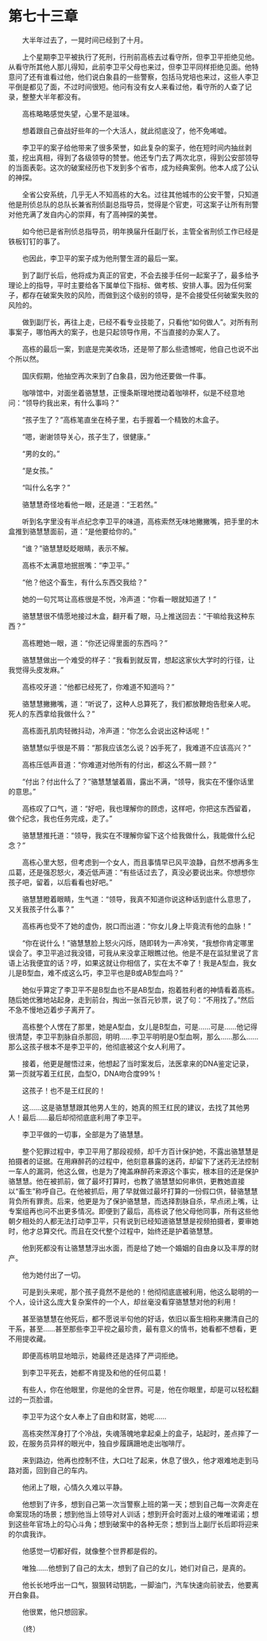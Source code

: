 #	第七十三章

　　大半年过去了，一晃时间已经到了十月。

　　上个星期李卫平被执行了死刑，行刑前高栋去过看守所，但李卫平拒绝见他。从看守所其他人那儿得知，此前李卫平父母也来过，但李卫平同样拒绝见面。他特意问了还有谁看过他，他们说白象县的一些警察，包括马党培也来过，这些人李卫平倒是都见了面，不过时间很短。他问有没有女人来看过他，看守所的人查了记录，整整大半年都没有。

　　高栋略略感觉失望，心里不是滋味。

　　想着跟自己奋战好些年的一个大活人，就此彻底没了，他不免唏嘘。

　　李卫平的案子给他带来了很多荣誉，如此复杂的案子，他在短时间内抽丝剥茧，挖出真相，得到了各级领导的赞誉。他还专门去了两次北京，得到公安部领导的当面表彰。这次的破案经历也下发到多个省市，成为经典案例。他本人成了公认的神探。

　　全省公安系统，几乎无人不知高栋的大名。过往其他城市的公安干警，只知道他是刑侦总队的总队长兼省刑侦副总指导员，觉得是个官吏，可这案子让所有刑警对他充满了发自内心的崇拜，有了高神探的美誉。

　　如今他已是省刑侦总指导员，明年换届升任副厅长，主管全省刑侦工作已经是铁板钉钉的事了。

　　也因此，李卫平的案子成为他刑警生涯的最后一案。

　　到了副厅长后，他将成为真正的官吏，不会去接手任何一起案子了，最多给予理论上的指导，平时主要给各下属单位下指标、做考核、安排人事。因为任何案子，都存在破案失败的风险，而做到这个级别的领导，是不会接受任何破案失败的风险的。

　　做到副厅长，再往上走，已经不看专业技能了，只看他“如何做人”。对所有刑事案子，哪怕再大的案子，也是只起领导作用，不当直接的办案人了。

　　高栋的最后一案，到底是完美收场，还是带了那么些遗憾呢，他自己也说不出个所以然。

　　国庆假期，他抽空再次来到了白象县，因为他还要做一件事。

　　咖啡馆中，对面坐着骆慧慧，正慢条斯理地搅动着咖啡杯，似是不经意地问：“领导约我出来，有什么事吗？”

　　“孩子生了？”高栋笔直坐在椅子里，右手握着一个精致的木盒子。

　　“嗯，谢谢领导关心，孩子生了，很健康。”

　　“男的女的。”

　　“是女孩。”

　　“叫什么名字？”

　　骆慧慧奇怪地看他一眼，还是道：“王若然。”

　　听到名字里没有半点纪念李卫平的味道，高栋索然无味地撇撇嘴，把手里的木盒推到骆慧慧面前，道：“是他要给你的。”

　　“谁？”骆慧慧眨眨眼睛，表示不解。

　　高栋不太满意地抿抿嘴：“李卫平。”

　　“他？他这个畜生，有什么东西交我给？”

　　她的一句咒骂让高栋很是不悦，冷声道：“你看一眼就知道了！”

　　骆慧慧很不情愿地接过木盒，翻开看了眼，马上推送回去：“干嘛给我这种东西？”

　　高栋瞪她一眼，道：“你还记得里面的东西吗？”

　　骆慧慧做出一个难受的样子：“我看到就反胃，想起这家伙大学时的行径，让我觉得头皮发麻。”

　　高栋咬牙道：“他都已经死了，你难道不知道吗？”

　　骆慧慧撇撇嘴，道：“听说了，这种人总算死了，我们都放鞭炮告慰亲人呢。死人的东西拿给我做什么？”

　　高栋面孔肌肉轻微抖动，冷声道：“你怎么会说出这种话呢！”

　　骆慧慧似乎很是不屑：“那我应该怎么说？凶手死了，我难道不应该高兴？”

　　高栋压低声音道：“你难道对他所有的付出，都这么不屑一顾？”

　　“付出？付出什么了？”骆慧慧皱着眉，露出不满，“领导，我实在不懂你话里的意思。”

　　高栋叹了口气，道：“好吧，我也理解你的顾虑，这样吧，你把这东西留着，做个纪念，我也任务完成，走了。”

　　骆慧慧推托道：“领导，我实在不理解你留下这个给我做什么，我能做什么纪念？”

　　高栋心里大怒，但考虑到一个女人，而且事情早已风平浪静，自然不想再多生瓜葛，还是强忍怒火，凑近低声道：“有些话过去了，真没必要说出来。你想想你孩子吧，留着，以后看看也好吧。”

　　骆慧慧瞪着眼睛，生气道：“领导，我真不知道你说这种话到底什么意思了，又关我孩子什么事？”

　　高栋再也受不了她的虚伪，脱口而出道：“你女儿身上毕竟流有他的血脉！”

　　“你在说什么！”骆慧慧脸上怒火闪烁，随即转为一声冷笑，“我想你肯定哪里误会了。李卫平追过我没错，可我从来没拿正眼瞧过他。他是不是在监狱里说了言语上沾我便宜的话？哼，如果这就让你相信了，实在太不幸了！我是A型血，我女儿是B型血，难不成这么巧，李卫平也是B或AB型血吗？”

　　她似乎算定了李卫平不是B型血也不是AB型血，抱着胜利者的神情看着高栋。随后她优雅地站起身，走到前台，掏出一张百元钞票，说了句：“不用找了。”然后不急不慢地迈着步子离开了。

　　高栋整个人愣在了那里，她是A型血，女儿是B型血，可是……可是……他记得很清楚，李卫平割脉自杀那回，明明……李卫平明明是O型血啊，那么……那么……那么这孩子根本不是李卫平的，他彻底被这个女人利用了。

　　接着，他更是醒悟过来，他想起了当时案发后，法医拿来的DNA鉴定记录，第一页就写着王红民，血型O，DNA吻合度99%！

　　这孩子！也不是王红民的！

　　这……这是骆慧慧跟其他男人生的，她真的照王红民的建议，去找了其他男人！最后……最后却彻彻底底利用了李卫平。

　　李卫平做的一切事，全部是为了骆慧慧。



　　整个犯罪过程中，李卫平用了那段视频，却千方百计保护她，不露出骆慧慧是拍摄者的证据。在用麻醉药的过程中，他刻意暴露的迷药，却留下了迷药无法控制一车人的漏洞，他这么做，也是为了掩盖麻醉药来源这个事实，根本目的还是保护骆慧慧。他在被抓前，做了最坏打算时，也教了骆慧慧如何串供，更教她直接以“畜生”称呼自己。在他被抓后，用了早就做过最坏打算的一份假口供，替骆慧慧背负所有罪责。后来，他更是为了保护骆慧慧，而选择割脉自杀，早点闭上嘴，让专案组再也问不出更多情况。即便到了最后，高栋说了他父母他同事，所有这些他朝夕相处的人都无法打动李卫平，只有说到已经知道骆慧慧是视频拍摄者，要审她时，他才总算交代。而且在交代整个过程中，始终还是护着骆慧慧。

　　他到死都没有让骆慧慧浮出水面，而是给了她一个婚姻的自由身以及丰厚的财产。

　　他为她付出了一切。

　　可是到头来呢，那个孩子竟然不是他的！他彻彻底底被利用，他这么聪明的一个人，设计这么庞大复杂案件的一个人，却丝毫没看穿骆慧慧对他的利用！

　　甚至骆慧慧在他死后，都不愿说半句他的好话，依旧以畜生相称来撇清自己的干系，甚至……甚至那些李卫平视之最珍贵，最有意义的情书，她看都不想看，更不用提收藏。

　　即便高栋明显地暗示，她最终还是选择了严词拒绝。

　　到李卫平死去，她都不肯提及和他的任何瓜葛！

　　有些人，你在他眼里，你是他的全世界。可是，他在你眼里，却是可以轻松翻过的一页脸谱。

　　李卫平为这个女人奉上了自由和财富，她呢……

　　高栋突然浑身打了个冷战，失魂落魄地拿起桌上的盒子，站起时，差点摔了一跤，在服务员异样的眼光中，独自步履蹒跚地走出咖啡厅。

　　来到路边，他再也控制不住，大口吐了起来，休息了很久，他才艰难地走到马路对面，回到自己的车内。

　　他闭上了眼，心情久久难以平静。

　　他想到了许多，想到自己第一次当警察上班的第一天；想到自己每一次奔走在命案现场的场景；想到他当上领导对人训话；想到开会时面对上级的唯唯诺诺；想到这些年官场上的勾心斗角；想到破案中的各种无奈；想到当上副厅长后即将迎来的尔虞我诈。

　　他感觉一切都好假，就像整个世界都是假的。

　　唯独……他想到了自己的太太，想到了自己的女儿，她们对自己，是真的。

　　他长长地呼出一口气，狠狠转动钥匙，一脚油门，汽车快速向前驶去，他要离开白象县。

　　他很累，他只想回家。

　　（终）